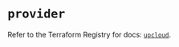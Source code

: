 # `provider`

Refer to the Terraform Registry for docs: [`upcloud`](https://registry.terraform.io/providers/upcloudltd/upcloud/5.20.4/docs).

